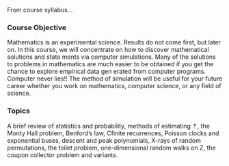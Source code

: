 From course syllabus...

### Course Objective
Mathematics is an experimental science. Results do not come first, but later on. In
this course, we will concentrate on how to discover mathematical solutions and state
ments via computer simulations. Many of the solutions to problems in mathematics
are much easier to be obtained if you get the chance to explore empirical data gen
erated from computer programs. Computer never lies!! The method of simulation
will be useful for your future career whether you work on mathematics, computer
science, or any field of science.

### Topics
A brief review of statistics and probability, methods of estimating ⇡, the Monty Hall
problem, Benford’s law, Cfinite recurrences, Poisson clocks and exponential buses,
descent and peak polynomials, X-rays of random permutations, the toilet problem,
one-dimensional random walks on Z, the coupon collector problem and variants.
